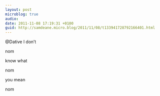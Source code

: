 ```yaml
---
layout: post
microblog: true
audio: 
date: 2011-11-08 17:19:31 +0100
guid: http://samdeane.micro.blog/2011/11/08/t133941728792166401.html
---
```

@Dative I don’t

nom

know what

nom

you mean

nom
